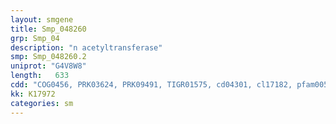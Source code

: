 ```yaml
---
layout: smgene
title: Smp_048260
grp: Smp_04
description: "n acetyltransferase"
smp: Smp_048260.2
uniprot: "G4V8W8"
length:   633
cdd: "COG0456, PRK03624, PRK09491, TIGR01575, cd04301, cl17182, pfam00583, pfam13673"
kk: K17972
categories: sm
---
```

